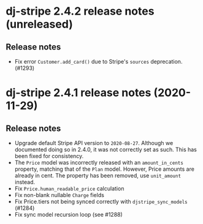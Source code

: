 # dj-stripe 2.4.2 release notes (unreleased)

## Release notes

-   Fix error `Customer.add_card()` due to Stripe's `sources` deprecation. (#1293)

# dj-stripe 2.4.1 release notes (2020-11-29)

## Release notes

-   Upgrade default Stripe API version to `2020-08-27`. Although we documented doing so
    in 2.4.0, it was not correctly set as such. This has been fixed for consistency.
-   The `Price` model was incorrectly released with an `amount_in_cents` property,
    matching that of the `Plan` model. However, Price amounts are already in cent. The
    property has been removed, use `unit_amount` instead.
-   Fix `Price.human_readable_price` calculation
-   Fix non-blank nullable `Charge` fields
-   Fix Price.tiers not being synced correctly with `djstripe_sync_models` (#1284)
-   Fix sync model recursion loop (see #1288)
